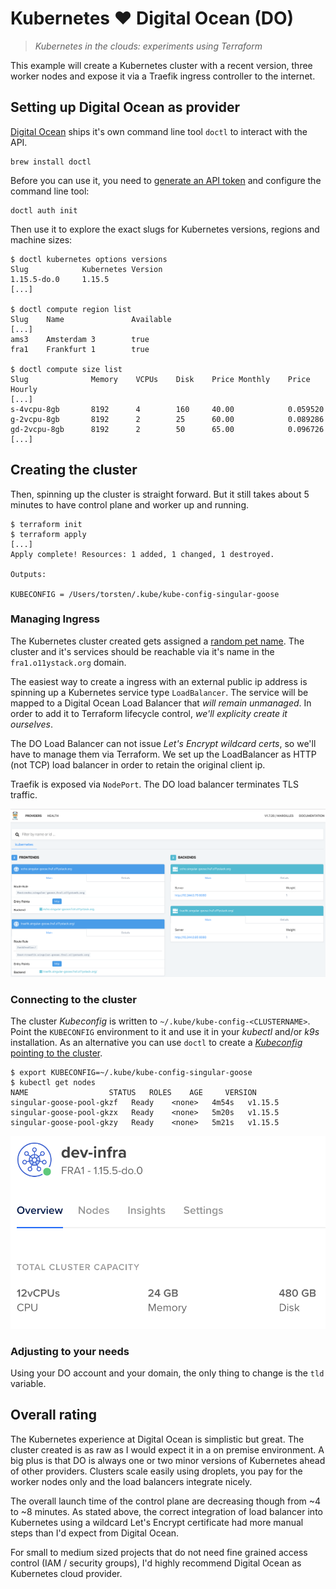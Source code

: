 # Kubernetes ❤️ Digital Ocean (DO)

> _Kubernetes in the clouds: experiments using Terraform_

This example will create a Kubernetes cluster with a recent version,
three worker nodes and expose it via a Traefik ingress controller to
the internet.

## Setting up Digital Ocean as provider

[Digital Ocean](https://m.do.co/c/cc570ae1a34b) ships it's own 
command line tool `doctl` to interact with the API. 

```
brew install doctl
```

Before you can use it, you need to [generate an API token](https://cloud.digitalocean.com/account/api/tokens) 
and configure the command line tool:

```
doctl auth init
```

Then use it to explore the exact slugs for Kubernetes versions, regions 
and machine sizes:

```
$ doctl kubernetes options versions
Slug            Kubernetes Version
1.15.5-do.0     1.15.5
[...]

$ doctl compute region list        
Slug    Name               Available
[...]
ams3    Amsterdam 3        true
fra1    Frankfurt 1        true

$ doctl compute size list
Slug              Memory    VCPUs    Disk    Price Monthly    Price Hourly
[...]
s-4vcpu-8gb       8192      4        160     40.00            0.059520
g-2vcpu-8gb       8192      2        25      60.00            0.089286
gd-2vcpu-8gb      8192      2        50      65.00            0.096726 
[...]
```

## Creating the cluster

Then, spinning up the cluster is straight forward. But it still takes about
5 minutes to have control plane and worker up and running.

```
$ terraform init
$ terraform apply
[...]
Apply complete! Resources: 1 added, 1 changed, 1 destroyed.

Outputs:

KUBECONFIG = /Users/torsten/.kube/kube-config-singular-goose
```

### Managing Ingress

The Kubernetes cluster created gets assigned a [random pet name](https://www.terraform.io/docs/providers/random/r/pet.html).
The cluster and it's services should be reachable via it's name in the `fra1.o11ystack.org` 
domain.

The easiest way to create a ingress with an external public ip address is spinning up
a Kubernetes service type `LoadBalancer`. The service will be mapped to a Digital Ocean
Load Balancer that _will remain unmanaged_. In order to add it to Terraform lifecycle 
control, _we'll explicity create it ourselves_.

The DO Load Balancer can not issue _Let's Encrypt wildcard certs_, so we'll have to manage
them via Terraform. We set up the LoadBalancer as HTTP (not TCP) load balancer in order
to retain the original client ip.

Traefik is exposed via `NodePort`. The DO load balancer terminates TLS traffic.

![DO Kubernetes cluster](do_traefik.png)

### Connecting to the cluster

The cluster _Kubeconfig_ is written to `~/.kube/kube-config-<CLUSTERNAME>`. Point the 
`KUBECONFIG` environment to it and use it in your _kubectl_ and/or _k9s_ installation.
As an alternative you can use `doctl` to create a [_Kubeconfig_ pointing to the cluster](https://www.digitalocean.com/docs/kubernetes/how-to/connect-to-cluster/).

```
$ export KUBECONFIG=~/.kube/kube-config-singular-goose
$ kubectl get nodes
NAME                  STATUS   ROLES    AGE     VERSION
singular-goose-pool-gkzf   Ready    <none>   4m54s   v1.15.5
singular-goose-pool-gkzx   Ready    <none>   5m20s   v1.15.5
singular-goose-pool-gkzy   Ready    <none>   5m21s   v1.15.5
```

![DO Kubernetes cluster](do_cluster.png)

### Adjusting to your needs

Using your DO account and your domain, the only thing to change is the `tld` variable.

## Overall rating

The Kubernetes experience at Digital Ocean is simplistic but great. The cluster created
is as raw as I would expect it in a on premise environment. A big plus is that DO is 
always one or two minor versions of Kubernetes ahead of other providers. Clusters scale
easily using droplets, you pay for the worker nodes only and the load balancers integrate
nicely.

The overall launch time of the control plane are decreasing though from ~4 to ~8 minutes.
As stated above, the correct integration of load balancer into Kubernetes using a wildcard
Let's Encrypt certificate had more manual steps than I'd expect from Digital Ocean.

For small to medium sized projects that do not need fine grained access control (IAM / 
security groups), I'd highly recommend Digital Ocean as Kubernetes cloud
provider.
